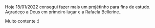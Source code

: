 Hoje 18/01/2022 consegui fazer mais um projétinho para fins  de estudo.
Agradeço a Deus em primeiro lugar  e a Rafaela Bellerine..

Muito contente :)
